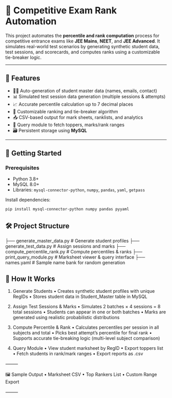 # 🧮 Competitive Exam Rank Automation

This project automates the **percentile and rank computation** process for competitive entrance exams like **JEE Mains**, **NEET**, and **JEE Advanced**. It simulates real-world test scenarios by generating synthetic student data, test sessions, and scorecards, and computes ranks using a customizable tie-breaker logic.

---

## 📌 Features

- 🧑‍🎓 Auto-generation of student master data (names, emails, contact)
- 📊 Simulated test session data generation (multiple sessions & attempts)
- 📈 Accurate percentile calculation up to 7 decimal places
- 🥇 Customizable ranking and tie-breaker algorithm
- 📤 CSV-based output for mark sheets, ranklists, and analytics
- 🔎 Query module to fetch toppers, marks/rank ranges
- 🗃️ Persistent storage using **MySQL**

---

## 🚀 Getting Started

### Prerequisites

- Python 3.8+
- MySQL 8.0+
- Libraries: `mysql-connector-python`, `numpy`, `pandas`, `yaml`, `getpass`

Install dependencies:
```bash
pip install mysql-connector-python numpy pandas pyyaml
```


## 🛠 Project Structure

├── generate_master_data.py        # Generate student profiles
├── generate_test_data.py          # Assign sessions and marks
├── compute_percentile_rank.py     # Compute percentiles & ranks
├── print_query_module.py          # Marksheet viewer & query interface
├── names.yaml                     # Sample name bank for random generation


## 🧪 How It Works
1. Generate Students
	•	Creates synthetic student profiles with unique RegIDs
	•	Stores student data in Student_Master table in MySQL

2. Assign Test Sessions & Marks
	•	Simulates 2 batches × 4 sessions = 8 total sessions
	•	Students can appear in one or both batches
	•	Marks are generated using realistic probabilistic distributions

3. Compute Percentile & Rank
	•	Calculates percentiles per session in all subjects and total
	•	Picks best attempt’s percentile for final rank
	•	Supports accurate tie-breaking logic (multi-level subject comparison)

4. Query Module
	•	View student marksheet by RegID
	•	Export toppers list
	•	Fetch students in rank/mark ranges
	•	Export reports as .csv

⸻

🖼 Sample Output
	•	Marksheet CSV
	•	Top Rankers List
	•	Custom Range Export

⸻

